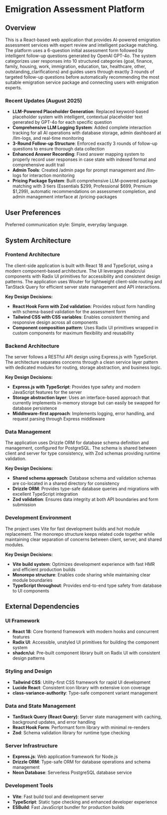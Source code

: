 # Emigration Assessment Platform

## Overview

This is a React-based web application that provides AI-powered emigration assessment services with expert review and intelligent package matching. The platform uses a 6-question initial assessment form followed by intelligent follow-up questions generated by OpenAI GPT-4o. The system categorizes user responses into 10 structured categories (goal, finance, family, housing, work, immigration, education, tax, healthcare, other, outstanding_clarifications) and guides users through exactly 3 rounds of targeted follow-up questions before automatically recommending the most suitable emigration service package and connecting users with emigration experts.

### Recent Updates (August 2025)
- **LLM-Powered Placeholder Generation**: Replaced keyword-based placeholder system with intelligent, contextual placeholder text generated by GPT-4o for each specific question
- **Comprehensive LLM Logging System**: Added complete interaction tracking for all AI operations with database storage, admin dashboard at /llm-logs, and real-time monitoring
- **3-Round Follow-up Structure**: Enforced exactly 3 rounds of follow-up questions to ensure thorough data collection
- **Enhanced Answer Recording**: Fixed answer mapping system to properly record user responses in case state with indexed format and comprehensive audit trail
- **Admin Tools**: Created /admin page for prompt management and /llm-logs for interaction monitoring
- **Pricing Package System**: Built comprehensive LLM-powered package matching with 3 tiers (Essentials $299, Professional $699, Premium $1,299), automatic recommendations on assessment completion, and admin management interface at /pricing-packages

## User Preferences

Preferred communication style: Simple, everyday language.

## System Architecture

### Frontend Architecture
The client-side application is built with React 18 and TypeScript, using a modern component-based architecture. The UI leverages shadcn/ui components with Radix UI primitives for accessibility and consistent design patterns. The application uses Wouter for lightweight client-side routing and TanStack Query for efficient server state management and API interactions.

**Key Design Decisions:**
- **React Hook Form with Zod validation**: Provides robust form handling with schema-based validation for the assessment form
- **Tailwind CSS with CSS variables**: Enables consistent theming and responsive design across all components
- **Component composition pattern**: Uses Radix UI primitives wrapped in custom components for maximum flexibility and reusability

### Backend Architecture
The server follows a RESTful API design using Express.js with TypeScript. The architecture separates concerns through a clean service layer pattern with dedicated modules for routing, storage abstraction, and business logic.

**Key Design Decisions:**
- **Express.js with TypeScript**: Provides type safety and modern JavaScript features for the server
- **Storage abstraction layer**: Uses an interface-based approach that currently implements in-memory storage but can easily be swapped for database persistence
- **Middleware-first approach**: Implements logging, error handling, and request parsing through Express middleware

### Data Management
The application uses Drizzle ORM for database schema definition and management, configured for PostgreSQL. The schema is shared between client and server for type consistency, with Zod schemas providing runtime validation.

**Key Design Decisions:**
- **Shared schema approach**: Database schema and validation schemas are co-located in a shared directory for consistency
- **Drizzle ORM**: Provides type-safe database queries and migrations with excellent TypeScript integration
- **Zod validation**: Ensures data integrity at both API boundaries and form submission

### Development Environment
The project uses Vite for fast development builds and hot module replacement. The monorepo structure keeps related code together while maintaining clear separation of concerns between client, server, and shared modules.

**Key Design Decisions:**
- **Vite build system**: Optimizes development experience with fast HMR and efficient production builds
- **Monorepo structure**: Enables code sharing while maintaining clear module boundaries
- **TypeScript throughout**: Provides end-to-end type safety from database to UI components

## External Dependencies

### UI Framework
- **React 18**: Core frontend framework with modern hooks and concurrent features
- **Radix UI**: Accessible, unstyled UI primitives for building the component system
- **shadcn/ui**: Pre-built component library built on Radix UI with consistent design patterns

### Styling and Design
- **Tailwind CSS**: Utility-first CSS framework for rapid UI development
- **Lucide React**: Consistent icon library with extensive icon coverage
- **class-variance-authority**: Type-safe component variant management

### Data and State Management
- **TanStack Query (React Query)**: Server state management with caching, background updates, and error handling
- **React Hook Form**: Performant form library with minimal re-renders
- **Zod**: Schema validation library for runtime type checking

### Server Infrastructure
- **Express.js**: Web application framework for Node.js
- **Drizzle ORM**: Type-safe ORM for database operations and schema management
- **Neon Database**: Serverless PostgreSQL database service

### Development Tools
- **Vite**: Fast build tool and development server
- **TypeScript**: Static type checking and enhanced developer experience
- **ESBuild**: Fast JavaScript bundler for production builds